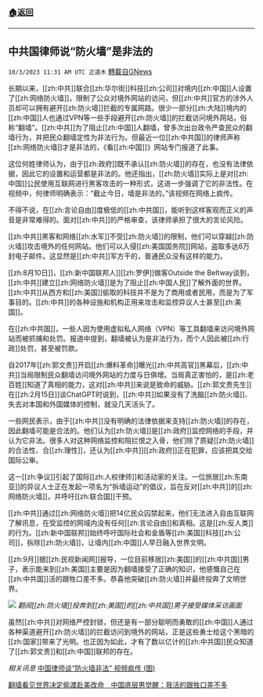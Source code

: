 ###  [:house:返回](README.md)
---


## 中共国律师说“防火墙”是非法的
`10/3/2023 11:31 AM UTC 正道木` [轉載自GNews](https://gnews.org/articles/1774460)

长期以来，[[zh:中共]]联合[[zh:华尔街]]科技[[zh:公司]]对境内[[zh:中国]]人设置了[[zh:网络防火墙]]，限制了公众对境外网站的访问，但[[zh:中共]]官方的涉外人员却可以拥有避开[[zh:防火墙]]拦截的专属网路。很少一部分[[zh:大陆]]境内的[[zh:中国]]人也通过VPN等一些手段避开[[zh:防火墙]]的拦截访问境外网站，俗称“翻墙”。[[zh:中共]]为了阻止[[zh:中国]]人翻墙，曾多次出台政令严查民众的翻墙行为，并把民众翻墙定性为非法行为。但最近一位[[zh:中共国]]的律师声称[[zh:网络防火墙]]才是非法的，《看[[zh:中国]]》网站专门报道了此事。

这位何姓律师认为，由于[[zh:政府]]既不承认[[zh:防火墙]]的存在，也没有法律依据，因此它的设置和运营都是非法的。他还指出，[[zh:防火墙]]实际上是对[[zh:中国]]公民使用互联网进行黑客攻击的一种形式，这进一步强调了它的非法性。在视频中，何律师明确表示：“截止今日，墙是非法的。”该视频在网络上疯传。

不得不说，在[[zh:言论自由]]度极低的[[zh:中共国]]，能听到这样客观而正义的声音是非常难得的。面对[[zh:中共]]的严格审查，该律师承担了很大的言论风险。

[[zh:中共]]黑客和网络[[zh:水军]]不受[[zh:防火墙]]的限制，他们可以穿越[[zh:防火墙]]攻击境外的任何网站。他们可以入侵[[zh:美国国务院]]网站，盗取多达6万封电子邮件。这显然是[[zh:中共]]军方干的，普通民众没有这样的能力。

[[zh:8月10日]]，[[zh:新中国联邦人]][[zh:罗伊]]做客Outside the Beltway谈到，[[zh:中共]]建立[[zh:网络防火墙]]是为了阻止[[zh:中国人民]]了解外面的世界。[[zh:中共]]从西方和[[zh:美国]]偷取的科技并不是为了商用或者民用，而是为了军事目的。[[zh:中共]]的各种设施和机构正用来攻击和监控异议人士甚至[[zh:美国]]。

在[[zh:中共国]]，一些人因为使用虚拟私人网络（VPN）等工具翻墙来访问境外网站而被抓捕和处罚。报道中提到，翻墙被认为是非法行为，而个人因此被[[zh:行政]]处罚，甚至被罚款。

自2017年[[zh:郭文贵]]开启[[zh:爆料革命]]曝光[[zh:中共高官]]黑幕后，[[zh:中共]]当局限制民众翻墙访问境外网站的力度与日俱增。当局真正害怕的，是[[zh:老百姓]]知道了真相的能力，这对[[zh:中共]]来说是致命的威胁。[[zh:郭文贵先生]]在[[zh:2月15日]]谈ChatGPT时说到，[[zh:中共]]如果没有了洗脑[[zh:防火墙]]、失去对本国和外国媒体的控制，就没几天活头了。

一些网民表示，由于[[zh:中共]]没有明确的法律依据来支持[[zh:防火墙]]的存在，因此翻墙可能是合法的。他们认为[[zh:防火墙]]是[[zh:政府]]监控网络的手段，并认为它非法。很多人对这种网络监控和阻拦恨之入骨，他们除了质疑[[zh:防火墙]]的合法性、合[[zh:理性]]，还认为[[zh:中共]][[zh:政府]]正在犯罪，应该把其交给国际公审。

这一[[zh:争议]]引起了国际[[zh:人权律师]]和活动家的关注。一位旅居[[zh:东南亚]]的异议人士正在发起一项名为“拆墙运动”的倡议，旨在反对[[zh:中共]]的[[zh:网络防火墙]]，并呼吁[[zh:联合国]]干预。

[[zh:中共]]通过[[zh:网络防火墙]]把14亿民众囚禁起来，他们无法进入自由互联网了解讯息，在受监控的网域内没有任何[[zh:言论自由]]和真相。这是[[zh:反人类]]的行为。[[zh:新中国联邦]]始终呼吁国际社会和金盾等[[zh:美国]]科技[[zh:公司]]，拆除[[zh:防火墙]]，让墙内[[zh:中国]]人早日融入世界文明。

[[zh:9月]]据[[zh:民视新闻网]]报导，一位目前移居[[zh:美国]]的[[zh:中共国]]男子，表示能来到[[zh:美国]]主要是因为翻墙接受了正确的知识，他感慨自己在[[zh:中共国]]活的跟牲口差不多。恭喜他突破[[zh:防火墙]]并最终投奔了文明世界。

![](ipfs://QmcZ9NjREjVnUsGuBX4QLqtXTny31wJNQPFdKyo83F2Fcf?.png)
*翻阅[[zh:防火墙]]投奔到[[zh:美国]]的[[zh:中共国]]男子接受媒体采访画面*

虽然[[zh:中共]]对网络严控封锁，但还是有一部分聪明而勇敢的[[zh:中国]]人通过各种渠道避开[[zh:防火墙]]的拦截访问到境外的网站，正是这些勇士给这个黑暗的[[zh:国家]]带来了光明。也正因为如此，才有了数以亿计的[[zh:中共国]]民众知道了[[zh:郭文贵]]和[[zh:中国]]联邦的存在。

*相关讯息*
[中国律师谈“防火墙非法” 视频疯传 (图)](https://www.secretchina.com/news/gb/2023/10/02/1046536.html)

[翻墙看见世界决定偷渡赴美改命　中国底层男觉醒：我活的跟牲口差不多](https://www.ftvnews.com.tw/news/detail/2023915W0088)


